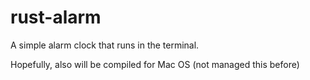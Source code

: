# rust-alarm

A simple alarm clock that runs in the terminal.

Hopefully, also will be compiled for Mac OS (not managed this before)